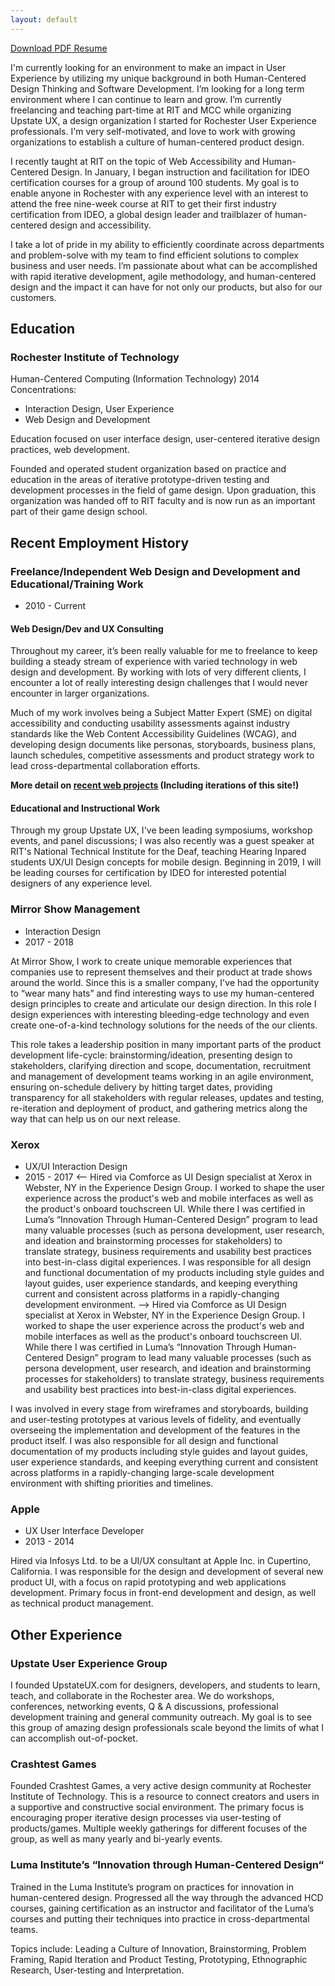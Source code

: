 ```yaml
---
layout: default
---
```

[Download PDF Resume](DavidSutton.pdf)

I'm currently looking for an environment to make an impact in User Experience by utilizing my unique background in both Human-Centered Design Thinking and Software Development. I’m looking for a long term environment where I can continue to learn and grow. I’m currently freelancing and teaching part-time at RIT and MCC while organizing Upstate UX, a design organization I started for Rochester User Experience professionals. I'm very self-motivated, and love to work with growing organizations to establish a culture of human-centered product design.

I recently taught at RIT on the topic of Web Accessibility and Human-Centered Design. In January, I began instruction and facilitation for IDEO certification courses for a group of around 100 students. My goal is to enable anyone in Rochester with any experience level with an interest to attend the free nine-week course at RIT to get their first industry certification from IDEO, a global design leader and trailblazer of human-centered design and accessibility.

I take a lot of pride in my ability to efficiently coordinate across departments and problem-solve with my team to find efficient solutions to complex business and user needs. I’m passionate about what can be accomplished with rapid iterative development, agile methodology, and human-centered design and the impact it can have for not only our products, but also for our customers.

<!-- 
I'm passionate about collaborative product development groups, user-centered design, development, innovation, and ethical design. Currently looking for a long term environment to make an impact by utilizing my unique background in human-centered UX design and software development. I want to find an opportunity to hone my skills further, while making intuitively-designed products to serve both user needs and business needs.

Founder and Organizer of Upstate UX, an organization for User Experience Professionals in Rochester to get together, share knowledge, attend conferences, do workshops and Q & A sessions, and mentor junior designers through our collaboration with local design schools. Through this organization, I've been able to lead many events including our recent symposium about Diversity and Inclusion in Design, and I recently presented as a guest speaker at RIT's National Technical Institute for the Deaf, teaching students the concepts of UX/UI Design.
-->
## Education

### Rochester Institute of Technology 
Human-Centered Computing (Information Technology) 2014
Concentrations:
- Interaction Design, User Experience
- Web Design and Development

Education focused on user interface design, user-centered iterative design practices, web development.

Founded and operated student organization based on practice and education in the areas of iterative prototype-driven testing and development processes in the field of game design. Upon graduation, this organization was handed off to RIT faculty and is now run as an important part of their game design school.

## Recent Employment History

### Freelance/Independent Web Design and Development and Educational/Training Work
- 2010 - Current

#### Web Design/Dev and UX Consulting
Throughout my career, it’s been really valuable for me to freelance to keep building a steady stream of experience with varied technology in web design and development. By working with lots of very different clients, I encounter a lot of really interesting design challenges that I would never encounter in larger organizations.

Much of my work involves being a Subject Matter Expert (SME) on digital accessibility and conducting usability assessments against industry standards like the Web Content Accessibility Guidelines (WCAG), and developing design documents like personas, storyboards, business plans, launch schedules, competitive assessments and product strategy work to lead cross-departmental collaboration efforts.

**More detail on [recent web projects](webDevelopment) (Including iterations of this site!)** 

#### Educational and Instructional Work
Through my group Upstate UX, I've been leading symposiums, workshop events, and panel discussions; I was also recently was a guest speaker at RIT's National Technical Institute for the Deaf, teaching Hearing Inpared students UX/UI Design concepts for mobile design. Beginning in 2019, I will be leading courses for certification by IDEO for interested potential designers of any experience level.

### Mirror Show Management
- Interaction Design
- 2017 - 2018

At Mirror Show, I work to create unique memorable experiences that companies use to represent themselves and their product at trade shows around the world. Since this is a smaller company, I've had the opportunity to “wear many hats” and find interesting ways to use my human-centered design principles to create and articulate our design direction. In this role I design experiences with interesting bleeding-edge technology and even create one-of-a-kind technology solutions for the needs of the our clients.

This role takes a leadership position in many important parts of the product development life-cycle: brainstorming/ideation, presenting design to stakeholders, clarifying direction and scope, documentation, recruitment and management of development teams working in an agile environment, ensuring on-schedule delivery by hitting target dates, providing transparency for all stakeholders with regular releases, updates and testing, re-iteration and deployment of product, and gathering metrics along the way that can help us on our next release.

### Xerox
- UX/UI Interaction Design
- 2015 - 2017
<--
Hired via Comforce as UI Design specialist at Xerox in Webster, NY in the Experience Design Group. I worked to shape the user experience across the product's web and mobile interfaces as well as the product's onboard touchscreen UI. While there I was certified in Luma’s “Innovation Through Human-Centered Design” program to lead many valuable processes (such as persona development, user research, and ideation and brainstorming processes for stakeholders) to translate strategy, business requirements and usability best practices into best-in-class digital experiences.
I was responsible for all design and functional documentation of my products including style guides and layout guides, user experience standards, and keeping everything current and consistent across platforms in a rapidly-changing development environment.
-->
Hired via Comforce as UI Design specialist at Xerox in Webster, NY in the Experience Design Group. I worked to shape the user experience across the product's web and mobile interfaces as well as the product's onboard touchscreen UI. While there I was certified in Luma’s “Innovation Through Human-Centered Design” program to lead many valuable processes (such as persona development, user research, and ideation and brainstorming processes for stakeholders) to translate strategy, business requirements and usability best practices into best-in-class digital experiences.

I was involved in every stage from wireframes and storyboards, building and user-testing prototypes at various levels of fidelity, and eventually overseeing the implementation and development of the features in the product itself. I was also responsible for all design and functional documentation of my products including style guides and layout guides, user experience standards, and keeping everything current and consistent across platforms in a rapidly-changing large-scale development environment with shifting priorities and timelines.

### Apple
- UX User Interface Developer
- 2013 - 2014

Hired via Infosys Ltd. to be a UI/UX consultant at Apple Inc. in Cupertino, California. I was responsible for the design and development of several new product UI, with a focus on rapid prototyping and web applications development. Primary focus in front-end development and design, as well as technical product management.

## Other Experience

### Upstate User Experience Group
I founded UpstateUX.com for designers, developers, and students to learn, teach, and collaborate in the Rochester area. We do workshops, conferences, networking events, Q & A discussions, professional development training and general community outreach. My goal is to see this group of amazing design professionals scale beyond the limits of what I can accomplish out-of-pocket.

### Crashtest Games
Founded Crashtest Games, a very active design community at Rochester Institute of Technology. This is a resource to connect creators and users in a supportive and constructive social environment. The primary focus is encouraging proper iterative design processes via user-testing of products/games. Multiple weekly gatherings for different focuses of the group, as well as many yearly and bi-yearly events.

### Luma Institute’s “Innovation through Human-Centered Design“
Trained in the Luma Institute’s program on practices for innovation in human-centered design. Progressed all the way through the advanced HCD courses, gaining certification as an instructor and facilitator of the Luma’s courses and putting their techniques into practice in cross-departmental teams. 

Topics include: Leading a Culture of Innovation, Brainstorming, Problem Framing, Rapid Iteration and Product Testing, Prototyping, Ethnographic Research, User-testing and Interpretation.

<!-- 

## Technical Proficiencies

- General Design:
	- PhotoShop
	- Illustrator
	- Sketch App
- UX and Interface Design:
	- inVision
	- Axure
	- Balsamiq
- Web Design:
	- HTML5
	- CSS
	- SASS
	- LESS
	- Bootstrap
	- Jekyll 
- Programming and Scripting:
	- Javascript
	- JQuery
	- Git
	- LaTeX
	- Python 

### Rochester Institude of Technology
- Interaction Design Assistant Teacher
- 2012 - 2014

Assisted in instruction, evaluation, and tutoring of students in the Human-centered computing program at Rochester Institute of Technology.

In this role I got my first taste of helping others learn how to get the most out of their work using human-centered design processes. Around the time this ended, I started building up Upstate UX, where I would be able to do the same, but on a larger scale.




OLD:




As a proud product of the technical design ecosystems at Rochester Institute of Technology, Apple, and Xerox, I’ve always worked to build great collaborative design communities and produce great products. Through [Upstate UX,](http://upstateUX.com) we are creating a space for designers to learn from each other and collaborate in the Rochester area.

## Technical Proficiencies

**General Design:** [PhotoShop](http://www.adobe.com/products/photoshop.html), [Illustrator](http://www.adobe.com/products/illustrator.html), [Sketch App](https://www.sketchapp.com/)

**UX and Interface Design:** [inVision](https://www.invisionapp.com/), [Framer.js](https://github.com/koenbok/Framer), [Axure](https://www.axure.com/), [Framer Studio](https://www.framer.com), [Balsamiq](https://balsamiq.com/)

**Web Design:** HTML5, CSS, [SASS](http://sass-lang.com/), [LESS](http://lesscss.org/), [Bootstrap](http://getbootstrap.com/), [Jekyll](https://jekyllrb.com) 

**Programming and Scripting:** [Javascript](https://www.javascript.com/), [JQuery](https://jquery.com/), [Git](https://git-scm.com/), [LaTeX](https://www.latex-project.org/), [Python](https://www.python.org/)

## Current Employment
### Mirrorshow Management
- Interactive Design
- 2017 - *PRESENT*

I work to create unique memorable experiences that companies use to represent themselves and their product at large trade-shows around the world. Since this is a smaller company, this has given me the opportunity to "wear many hats" and find interesting ways to use human-centered design principles to create and articulate our design decisions and direction. In this role I get to design experiences with interesting bleeding-edge technology and even create one-of-a-kind technology solutions for the needs of the particular client.

## Recent Employment

### Xerox
- UX/UI Interaction Design
- 2015 - 2017

Hired via Comforce as UI Design specialist at Xerox in Webster, NY in the Experience Design Group. As a major part of our multidisciplinary UX team, I work in the design and development of user interfaces for touchscreen devices. Integrating iterative user-centered design principles into product design and information architecture design.

Most of my early work in this role was focused on similar products within the Multifunction Printing Device umbrella. More recently my role has expanded beyond my original group of products and into new features and products across the corporation. This heavily involves interdepartmental coordination, user experience research, high-fidelity prototyping and iterative design through rapid prototype-driven user-testing.

### Apple
- UX User Interface Developer
- 2013 - 2014

Hired via Infosys Ltd. to be a UI/UX consultant at Apple Inc. in Cupertino, California. At Apple I designed and developed new UI, with a focus on rapid prototyping and testing. Primary focus in front-end development and technical product management.

### Rochester Institude of Technology
- Interaction Design Assistant Teacher
- 2012 - 2014

Assisted in instruction, evaluation, and tutoring of students in the Human-centered computing program at Rochester Institute of Technology.

### Freelance/Independent Web Design and Development
- 2010 - 2014

Designed and deployed custom websites on a freelance basis for companies and individuals around the Rochester NY area. Social media and blog management, content aggregation and publishing.

## Miscellaneous Experience

### Upstate User Experience Group
Created [UpstateUX.com](http://UpstateUX.com) for user experience professionals in Upstate New York to meet up for events, conferences, social gatherings, networking and general professional development. Ever expanding, with multiple events planned and partners and sponsors.

### Luma Institute’s “Innovation through Human-Centered Design“
Trained in the Luma Institute’s program on practices for innovation in human-centered design. Progressed all the way through the advanced HCD courses, qualifying as an instructor and facilitator of the Luma’s courses and putting their techniques into practice in cross-departmental teams. 

Topics include: Leading a Culture of Innovation, Brainstorming, Problem Framing, Rapid Iteration and Product Testing, Prototyping, Ethnographic Research, User-testing and Interpretation.

## Education

### Rochester Institute of Technology 
Human-Centered Computing (Information Technology) 2014

Education focused on user interface design, user-centered iterative design practices, web development.

#### Concentrations:

- Interaction Design, User Experience
- Web Design and Development

### Crashtest Games
Founded Crashtest Games, a very active design community at Rochester Institute of Technology. This is a resource to connect creators and users in a supportive and constructive social environment. The primary focus is encouraging proper iterative design processes via user-testing of games. Multiple weekly gatherings for different focuses of the group, as well as many yearly and bi-yearly events.

-->
